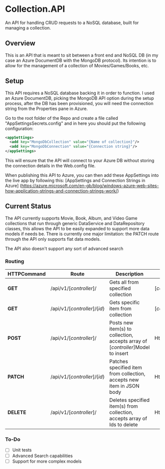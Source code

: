 # Collection.API
An API for handling CRUD requests to a NoSQL database, built for managing a collection.

## Overview
This is an API that is meant to sit between a front end and NoSQL DB (in my case an Azure DocumentDB with the MongoDB protocol).
Its intention is to allow for the management of a collection of Movies/Games/Books, etc.

## Setup
This API requires a NoSQL database backing it in order to function. I used an Azure DocumentDB, picking the MongoDB API option during the setup process, after the DB has been provisioned, you will need the connection string from the Properties pane in Azure.

Go to the root folder of the Repo and create a file called "AppSettingsSecrets.config" and in here you should put the following configuration:
```xml
<appSettings>
  <add key="MongoDbCollection" value="{Name of collection}"/>
  <add key="MongoDbConnection" value="{Connection string}"/>
</appSettings>
```
This will ensure that the API will connect to your Azure DB without storing the connection details in the Web.config file.

When publishing this API to Azure, you can then add these AppSettings into the live app by following this: [AppSettings and Connection Strings in Azure] (https://azure.microsoft.com/en-gb/blog/windows-azure-web-sites-how-application-strings-and-connection-strings-work/)

## Current Status
The API currently supports Movie, Book, Album, and Video Game collections that run through generic DataService and DataRepository classes, this allows the API to be easily expanded to support more data models if needs be. There is currently one major limitation: the PATCH route through the API only supports flat data models.

The API also doesn't support any sort of advanced search

### Routing
| HTTPCommand | Route | Description | Returns |
| --- | --- | --- | --- |
| **GET** | /api/v1/[*controller*]/ | Gets all from specified collection | [*controller*]ViewModel |
| **GET** | /api/v1/[*controller*]/{*id*} | Gets specific item from collection | [*controller*]DetailViewModel |
| **POST** | /api/v1/[*controller*]/ | Posts new item(s) to collection, accepts array of [*controller*]Model to insert | HttpActionResult |
| **PATCH** | /api/v1/[*controller*]/{*id*} | Patches specified item from collection, accepts new item in JSON body | HttpActionResult |
| **DELETE** | /api/v1/[*controller*]/ | Deletes specified item(s) from collection, accepts array of Ids to delete | HttpActionResult |

### To-Do
- [ ] Unit tests
- [ ] Advanced Search capabilities
- [ ] Support for more complex models
